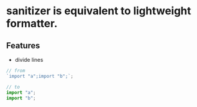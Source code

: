 # sanitizer is equivalent to lightweight formatter.

## Features

- divide lines

```ts
// from
`import "a";import "b";`;

// to
import "a";
import "b";
```
